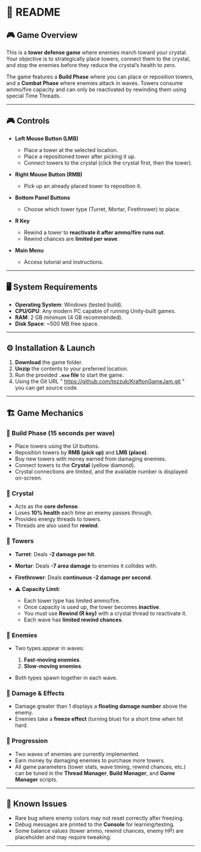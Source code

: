 # 📘 README

## 🎮 Game Overview

This is a **tower defense game** where enemies march toward your crystal.
Your objective is to strategically place towers, connect them to the crystal, and stop the enemies before they reduce the crystal’s health to zero.

The game features a **Build Phase** where you can place or reposition towers, and a **Combat Phase** where enemies attack in waves. Towers consume ammo/fire capacity and can only be reactivated by rewinding them using special Time Threads.

---

## 🎮 Controls

* **Left Mouse Button (LMB)**

  * Place a tower at the selected location.
  * Place a repositioned tower after picking it up.
  * Connect towers to the crystal (click the crystal first, then the tower).
* **Right Mouse Button (RMB)**

  * Pick up an already placed tower to reposition it.
* **Bottom Panel Buttons**

  * Choose which tower type (Turret, Mortar, Firethrower) to place.
* **R Key**

  * Rewind a tower to **reactivate it after ammo/fire runs out**.
  * Rewind chances are **limited per wave**.
* **Main Menu**

  * Access tutorial and instructions.

---

## 🖥️ System Requirements

* **Operating System**: Windows (tested build).
* **CPU/GPU**: Any modern PC capable of running Unity-built games.
* **RAM**: 2 GB minimum (4 GB recommended).
* **Disk Space**: \~500 MB free space.

---

## ⚙️ Installation & Launch

1. **Download** the game folder.
2. **Unzip** the contents to your preferred location.
3. Run the provided **`.exe` file** to start the game.
4. Using the Git URL " https://github.com/tezzuk/KraftonGameJam.git " you can get source code.

---

## 🏗️ Game Mechanics

### 🔹 Build Phase (15 seconds per wave)

* Place towers using the UI buttons.
* Reposition towers by **RMB (pick up)** and **LMB (place)**.
* Buy new towers with money earned from damaging enemies.
* Connect towers to the **Crystal** (yellow diamond).
* Crystal connections are limited, and the available number is displayed on-screen.

### 🔹 Crystal

* Acts as the **core defense**.
* Loses **10% health** each time an enemy passes through.
* Provides energy threads to towers.
* Threads are also used for **rewind**.

### 🔹 Towers

* **Turret**: Deals **-2 damage per hit**.
* **Mortar**: Deals **-7 area damage** to enemies it collides with.
* **Firethrower**: Deals **continuous -2 damage per second**.
* ⚠️ **Capacity Limit**:

  * Each tower type has limited ammo/fire.
  * Once capacity is used up, the tower becomes **inactive**.
  * You must use **Rewind (R key)** with a crystal thread to reactivate it.
  * Each wave has **limited rewind chances**.

### 🔹 Enemies

* Two types appear in waves:

  1. **Fast-moving enemies**.
  2. **Slow-moving enemies**.
* Both types spawn together in each wave.

### 🔹 Damage & Effects

* Damage greater than 1 displays a **floating damage number** above the enemy.
* Enemies take a **freeze effect** (turning blue) for a short time when hit hard.

### 🔹 Progression

* Two waves of enemies are currently implemented.
* Earn money by damaging enemies to purchase more towers.
* All game parameters (tower stats, wave timing, rewind chances, etc.) can be tuned in the **Thread Manager**, **Build Manager**, and **Game Manager** scripts.

---

## 🐞 Known Issues

* Rare bug where enemy colors may not reset correctly after freezing.
* Debug messages are printed to the **Console** for learning/testing.
* Some balance values (tower ammo, rewind chances, enemy HP) are placeholder and may require tweaking.

---


